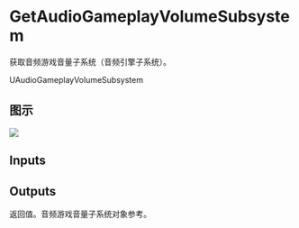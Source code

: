 # GetAudioGameplayVolumeSubsystem

获取音频游戏音量子系统（音频引擎子系统）。

UAudioGameplayVolumeSubsystem

## 图示

![]($-20221218-18084774.png)

## Inputs

## Outputs

返回值。音频游戏音量子系统对象参考。
